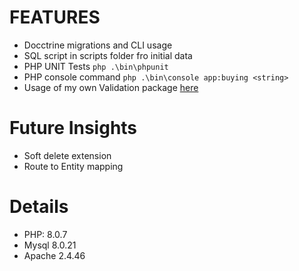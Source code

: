 # FEATURES

- Docctrine migrations and CLI usage
- SQL script in scripts folder fro initial data
- PHP UNIT Tests ```php .\bin\phpunit```
- PHP console command ```php .\bin\console app:buying <string>```
- Usage of my own Validation package [here](https://github.com/IvanGrigorov/VMValidator)

# Future Insights
- Soft delete extension
- Route to Entity mapping

# Details 
- PHP: 8.0.7
- Mysql 8.0.21
- Apache 2.4.46